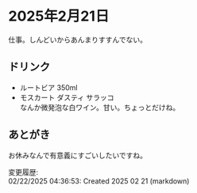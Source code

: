 # 2025年2月21日

仕事。しんどいからあんまりすすんでない。

## ドリンク

- ルートビア 350ml
- モスカート ダスティ サラッコ  
なんか微発泡な白ワイン。甘い。ちょっとだけね。

## あとがき

お休みなんで有意義にすごいしたいですね。

変更履歴:  
02/22/2025 04:36:53: Created 2025 02 21 (markdown)  
